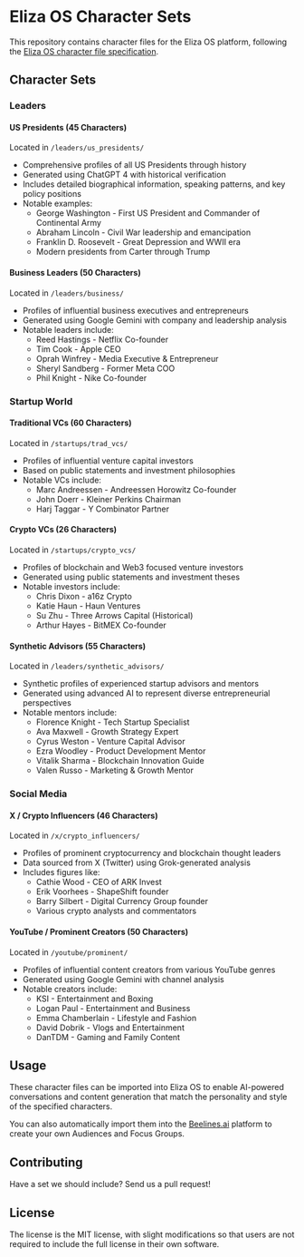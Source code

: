 # Eliza OS Character Sets

This repository contains character files for the Eliza OS platform, following the [Eliza OS character file specification](https://github.com/elizaOS/characterfile/tree/main).

## Character Sets

### Leaders

#### US Presidents (45 Characters)

Located in `/leaders/us_presidents/`

- Comprehensive profiles of all US Presidents through history
- Generated using ChatGPT 4 with historical verification
- Includes detailed biographical information, speaking patterns, and key policy positions
- Notable examples:
  - George Washington - First US President and Commander of Continental Army
  - Abraham Lincoln - Civil War leadership and emancipation
  - Franklin D. Roosevelt - Great Depression and WWII era
  - Modern presidents from Carter through Trump

#### Business Leaders (50 Characters)

Located in `/leaders/business/`

- Profiles of influential business executives and entrepreneurs
- Generated using Google Gemini with company and leadership analysis
- Notable leaders include:
  - Reed Hastings - Netflix Co-founder
  - Tim Cook - Apple CEO
  - Oprah Winfrey - Media Executive & Entrepreneur
  - Sheryl Sandberg - Former Meta COO
  - Phil Knight - Nike Co-founder

### Startup World

#### Traditional VCs (60 Characters)

Located in `/startups/trad_vcs/`

- Profiles of influential venture capital investors
- Based on public statements and investment philosophies
- Notable VCs include:
  - Marc Andreessen - Andreessen Horowitz Co-founder
  - John Doerr - Kleiner Perkins Chairman
  - Harj Taggar - Y Combinator Partner

#### Crypto VCs (26 Characters)

Located in `/startups/crypto_vcs/`

- Profiles of blockchain and Web3 focused venture investors
- Generated using public statements and investment theses
- Notable investors include:
  - Chris Dixon - a16z Crypto
  - Katie Haun - Haun Ventures
  - Su Zhu - Three Arrows Capital (Historical)
  - Arthur Hayes - BitMEX Co-founder

#### Synthetic Advisors (55 Characters)

Located in `/leaders/synthetic_advisors/`

- Synthetic profiles of experienced startup advisors and mentors
- Generated using advanced AI to represent diverse entrepreneurial perspectives
- Notable mentors include:
  - Florence Knight - Tech Startup Specialist
  - Ava Maxwell - Growth Strategy Expert
  - Cyrus Weston - Venture Capital Advisor
  - Ezra Woodley - Product Development Mentor
  - Vitalik Sharma - Blockchain Innovation Guide
  - Valen Russo - Marketing & Growth Mentor

### Social Media

#### X / Crypto Influencers (46 Characters)

Located in `/x/crypto_influencers/`

- Profiles of prominent cryptocurrency and blockchain thought leaders
- Data sourced from X (Twitter) using Grok-generated analysis
- Includes figures like:
  - Cathie Wood - CEO of ARK Invest
  - Erik Voorhees - ShapeShift founder
  - Barry Silbert - Digital Currency Group founder
  - Various crypto analysts and commentators

#### YouTube / Prominent Creators (50 Characters)

Located in `/youtube/prominent/`

- Profiles of influential content creators from various YouTube genres
- Generated using Google Gemini with channel analysis
- Notable creators include:
  - KSI - Entertainment and Boxing
  - Logan Paul - Entertainment and Business
  - Emma Chamberlain - Lifestyle and Fashion
  - David Dobrik - Vlogs and Entertainment
  - DanTDM - Gaming and Family Content

## Usage

These character files can be imported into Eliza OS to enable AI-powered conversations and content generation that match the personality and style of the specified characters.

You can also automatically import them into the [Beelines.ai](https://beelines.ai) platform to create your own Audiences and Focus Groups.

## Contributing

Have a set we should include? Send us a pull request!

## License

The license is the MIT license, with slight modifications so that users are not required to include the full license in their own software.
